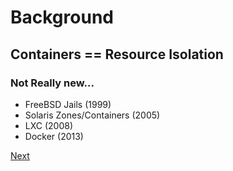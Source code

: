 # Background 
## Containers == Resource Isolation

### Not Really new... 
* FreeBSD Jails (1999)
* Solaris Zones/Containers (2005) 
* LXC (2008)
* Docker (2013)


[Next](whydocker.md)
